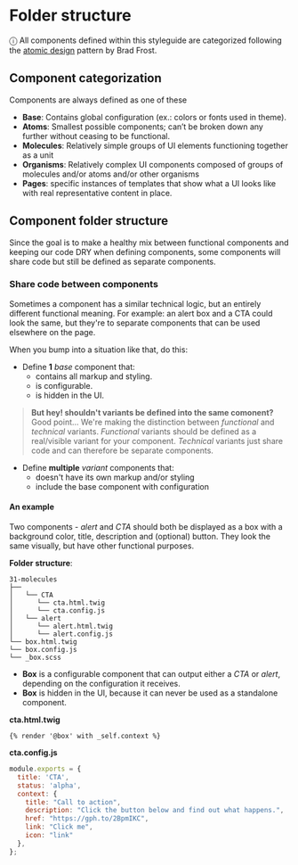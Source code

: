 # Folder structure

ⓘ All components defined within this styleguide are categorized following the [atomic design](http://atomicdesign.bradfrost.com/table-of-contents/) pattern by Brad Frost.   

## Component categorization
Components are always defined as one of these

- **Base**:  Contains global configuration (ex.: colors or fonts used in theme).
- **Atoms**: Smallest possible components; can’t be broken down any further without ceasing to be functional.
- **Molecules**: Relatively simple groups of UI elements functioning together as a unit
- **Organisms**: Relatively complex UI components composed of groups of molecules and/or atoms and/or other organisms
- **Pages**: specific instances of templates that show what a UI looks like with real representative content in place.

## Component folder structure
Since the goal is to make a healthy mix between functional components and keeping our code DRY when defining components, some components will share code but still be defined as separate components.

### Share code between components
Sometimes a component has a similar technical logic, but an entirely different functional meaning. For example: an alert box and a CTA could look the same, but they're to separate components that can be used elsewhere on the page.

When you bump into a situation like that, do this:  

- Define **1** _base_ component that: 
    - contains all markup and styling. 
    - is configurable.
    - is hidden in the UI.
        
> **But hey! shouldn't variants be defined into the same comonent?**  
> Good point... We're making the distinction between _functional_ and _technical_ variants. _Functional_ variants should be defined as a real/visible variant for your component. _Technical_ variants just share code and can therefore be separate components. 

- Define **multiple** _variant_ components that:
    - doesn't have its own markup and/or styling
    - include the base component with configuration
    
#### An example
Two components - _alert_ and _CTA_ should both be displayed as a box with a background color, title, description and (optional) button. They look the same visually, but have other functional purposes.

**Folder structure**:
```nolang
31-molecules
├── 
│   └── CTA
│      └── cta.html.twig
│      └── cta.config.js
│   └── alert
│      └── alert.html.twig
│      └── alert.config.js
└── box.html.twig
└── box.config.js
└── _box.scss
```

- **Box** is a configurable component that can output either a _CTA_ or _alert_, depending on the configuration it receives.
- **Box** is hidden in the UI, because it can never be used as a standalone component.

**cta.html.twig**
```twig
{% render '@box' with _self.context %}
```

**cta.config.js**
```js
module.exports = {
  title: 'CTA',
  status: 'alpha',
  context: {
    title: "Call to action",
    description: "Click the button below and find out what happens.",
    href: "https://gph.to/2BpmIKC",
    link: "Click me",
    icon: "link"
  },
};
```
